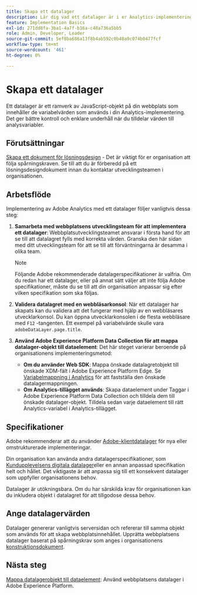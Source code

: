 ```yaml
---
title: Skapa ett datalager
description: Lär dig vad ett datalager är i er Analytics-implementering och hur det kan användas för att mappa variabler i Adobe Analytics.
feature: Implementation Basics
exl-id: 271dd8fa-3ba1-4a7f-b16a-c48a736a5bb5
role: Admin, Developer, Leader
source-git-commit: 5ef8ba686a13f8b4ab592c0b48a9c074b0477fcf
workflow-type: tm+mt
source-wordcount: '461'
ht-degree: 0%

---
```


# Skapa ett datalager

Ett datalager är ett ramverk av JavaScript-objekt på din webbplats som innehåller de variabelvärden som används i din Analytics-implementering. Det ger bättre kontroll och enklare underhåll när du tilldelar värden till analysvariabler.

## Förutsättningar

[Skapa ett dokument för lösningsdesign](solution-design.md) - Det är viktigt för er organisation att följa spårningskraven. Se till att du är förberedd på ett lösningsdesigndokument innan du kontaktar utvecklingsteamen i organisationen.

## Arbetsflöde

Implementering av Adobe Analytics med ett datalager följer vanligtvis dessa steg:

1. **Samarbeta med webbplatsens utvecklingsteam för att implementera ett datalager**: Webbplatsutvecklingsteamet ansvarar i första hand för att se till att datalagret fylls med korrekta värden. Granska den här sidan med ditt utvecklingsteam för att se till att förväntningarna är desamma i olika team.

   >[!NOTE]
   >
   >Följande Adobe rekommenderade datalagerspecifikationer är valfria. Om du redan har ett datalager, eller på annat sätt väljer att inte följa Adobe specifikationer, måste du se till att din organisation anpassar sig efter vilken specifikation som ska följas.

1. **Validera datalagret med en webbläsarkonsol**: När ett datalager har skapats kan du validera att det fungerar med hjälp av en webbläsares utvecklarkonsol. Du kan öppna utvecklarkonsolen i de flesta webbläsare med `F12` -tangenten. Ett exempel på variabelvärde skulle vara `adobeDataLayer.page.title`.
1. **Använd Adobe Experience Platform Data Collection för att mappa datalager-objekt till dataelement**: Det här steget varierar beroende på organisationens implementeringsmetod:
   * **Om du använder Web SDK**: Mappa önskade datalagretobjekt till önskade XDM-fält i Adobe Experience Platform Edge. Se [Variabelmappning i Analytics](../aep-edge/xdm-var-mapping.md) för att fastställa den önskade datalagermappningen.
   * **Om Analytics-tillägget används**: Skapa dataelement under Taggar i Adobe Experience Platform Data Collection och tilldela dem till önskade datalager-objekt. Tilldela sedan varje dataelement till rätt Analytics-variabel i Analytics-tillägget.

## Specifikationer

Adobe rekommenderar att du använder [Adobe-klientdatalager](https://github.com/adobe/adobe-client-data-layer/wiki) för nya eller omstrukturerade implementeringar.

Din organisation kan använda andra datalagerspecifikationer, som [Kundupplevelsens digitala datalager](https://www.w3.org/2013/12/ceddl-201312.pdf)eller en annan anpassad specifikation helt och hållet. Det viktigaste är att anpassa sig till ett konsekvent datalager som uppfyller organisationens behov.

Datalager är utökningsbara. Om du har särskilda krav för organisationen kan du inkludera objekt i datalagret för att tillgodose dessa behov.

## Ange datalagervärden

Datalager genererar vanligtvis serversidan och refererar till samma objekt som används för att skapa webbplatsinnehållet. Upprätta webbplatsens datalager baserat på spårningskrav som anges i organisationens [konstruktionsdokument](solution-design.md).

## Nästa steg

[Mappa datalagerobjekt till dataelement](../launch/layer-to-elements.md): Använd webbplatsens datalager i Adobe Experience Platform.
